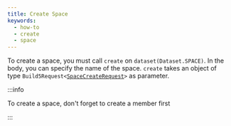 ```yaml
---
title: Create Space
keywords:
  - how-to
  - create
  - space
---
```


To create a space, you must call `create` on `dataset(Dataset.SPACE)`. In the body, you can specify the name of the space.
`create` takes an object of type `Build5Request<`[`SpaceCreateRequest`](../../../../search-post/interfaces/SpaceCreateRequest.md)`>` as parameter.

:::info

To create a space, don't forget to create a member first

:::

```tsx file=../../../../../../packages/sdk/examples/space/create.ts#L11-L26
```
